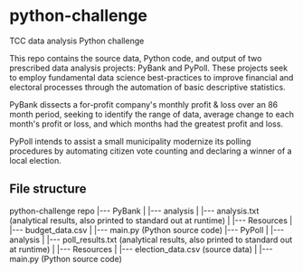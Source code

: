 # python-challenge
TCC data analysis Python challenge

This repo contains the source data, Python code, and output of two prescribed data analysis projects: PyBank and PyPoll. These projects seek to employ fundamental data science best-practices to improve financial and electoral processes through the automation of basic descriptive statistics.

PyBank dissects a for-profit company's monthly profit & loss over an 86 month period, seeking to identify the range of data, average change to each month's profit or loss, and which months had the greatest profit and loss.

PyPoll intends to assist a small municipality modernize its polling procedures by automating citizen vote counting and declaring a winner of a local election.


File structure
--------------
python-challenge repo
|--- PyBank
|    |--- analysis
|         |--- analysis.txt (analytical results, also printed to standard out at runtime)
|    |--- Resources
|         |--- budget_data.csv
|    |--- main.py (Python source code)
|--- PyPoll
|     |--- analysis
|          |--- poll_results.txt (analytical results, also printed to standard out at runtime)
|     |--- Resources
|          |--- election_data.csv (source data)
|     |--- main.py (Python source code)
